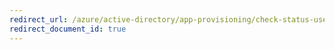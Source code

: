 ```yaml
---
redirect_url: /azure/active-directory/app-provisioning/check-status-user-account-provisioning
redirect_document_id: true
---
```


